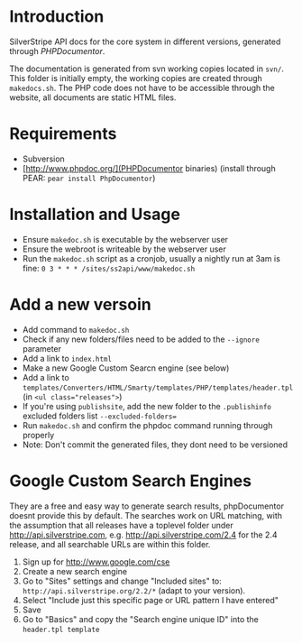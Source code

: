 # Introduction

SilverStripe API docs for the core system in different versions,
generated through *PHPDocumentor*.

The documentation is generated from svn working copies located in `svn/`.
This folder is initially empty, the working copies are created through `makedocs.sh`.
The PHP code does not have to be accessible through the website, all documents are static HTML files. 


# Requirements

 * Subversion
 * [http://www.phpdoc.org/](PHPDocumentor binaries) (install through PEAR: `pear install PhpDocumentor`)

# Installation and Usage

 * Ensure `makedoc.sh` is executable by the webserver user
 * Ensure the webroot is writeable by the webserver user
 * Run the `makedoc.sh` script as a cronjob, usually a nightly run at 3am is fine:
	`0 3 * * * /sites/ss2api/www/makedoc.sh`

# Add a new versoin

 * Add command to `makedoc.sh`
 * Check if any new folders/files need to be added to the `--ignore` parameter
 * Add a link to `index.html`
 * Make a new Google Custom Searcn engine (see below)
 * Add a link to `templates/Converters/HTML/Smarty/templates/PHP/templates/header.tpl` (in `<ul class="releases">`)
 * If you're using `publishsite`, add the new folder to the `.publishinfo` excluded folders list
   `--excluded-folders=`
 * Run `makedoc.sh` and confirm the phpdoc command running through properly
 * Note: Don't commit the generated files, they dont need to be versioned

# Google Custom Search Engines

They are a free and easy way to generate search results, phpDocumentor doesnt provide this by default.
The searches work on URL matching, with the assumption that all releases have a toplevel folder under
http://api.silverstripe.com, e.g. http://api.silverstripe.com/2.4 for the 2.4 release, and all searchable
URLs are within this folder.

1. Sign up for http://www.google.com/cse
2. Create a new search engine
3. Go to "Sites" settings and change "Included sites" to: `http://api.silverstripe.org/2.2/*` (adapt to your version).
4. Select "Include just this specific page or URL pattern I have entered"
5. Save
6. Go to "Basics" and copy the "Search engine unique ID" into the `header.tpl template`